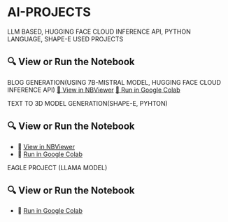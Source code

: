# AI-PROJECTS
LLM BASED, HUGGING FACE CLOUD INFERENCE API, PYTHON LANGUAGE, SHAPE-E USED PROJECTS 
## 🔍 View or Run the Notebook
BLOG GENERATION(USING 7B-MISTRAL MODEL, HUGGING FACE CLOUD INFERENCE API)
 [📘 View in NBViewer](https://nbviewer.org/github/alaishba-11/AI-PROJECTS/blob/main/blog_generation_project%28alaishba_004%29.ipynb)
 [🚀 Run in Google Colab](https://colab.research.google.com/github/alaishba-11/AI-PROJECTS/blob/main/blog_generation_project%28alaishba_004%29.ipynb)


 
TEXT TO 3D MODEL GENERATION(SHAPE-E, PYHTON)
## 🔍 View or Run the Notebook
- 🧾 [View in NBViewer](https://nbviewer.org/github/alaishba-11/AI-PROJECTS/blob/main/TEXT_TO_3D_MODELS(AI).ipynb)
- 🚀 [Run in Google Colab](https://colab.research.google.com/github/alaishba-11/AI-PROJECTS/blob/main/TEXT_TO_3D_MODELS(AI).ipynb)

EAGLE PROJECT (LLAMA MODEL)
## 🔍 View or Run the Notebook
- 🚀 [Run in Google Colab](https://colab.research.google.com/github/alaishba-11/AI-PROJECTS/blob/main/A_Eagle_AI.ipynb)
